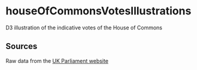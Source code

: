# houseOfCommonsVotesIllustrations
D3 illustration of the indicative votes of the House of Commons




## Sources

Raw data from the [UK Parliament website](https://commonsvotes.digiminster.com/)
